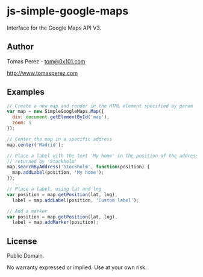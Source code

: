 js-simple-google-maps
=============
Interface for the Google Maps API V3.

Author
----------
Tomas Perez - tom@0x101.com

http://www.tomasperez.com

Examples
----------

```javascript
// Create a new map and render in the HTML element specified by param
var map = new SimpleGoogleMaps.Map({
  div: document.getElementById('map'),
  zoom: 5
});

// Center the map in a specific address
map.center('Madrid');

// Place a label with the text 'My home' in the position of the address
// returned by 'Stockholm'
map.searchByAddress('Stockholm', function(position) {
  map.addLabel(position, 'My home');
});

// Place a label, using lat and lng
var position = map.getPosition(lat, lng),
  label = map.addLabel(position, 'Custom label');

// Add a marker
var position = map.getPosition(lat, lng),
  label = map.addMarker(position);
```

License
-----------
Public Domain.

No warranty expressed or implied. Use at your own risk.

